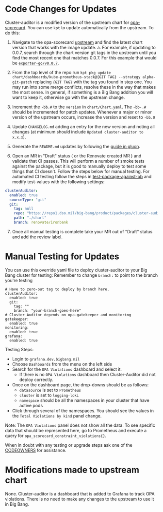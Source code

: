 # Code Changes for Updates

Cluster-auditor is a modified version of the upstream chart for [opa-scorecard](https://github.com/runyontr/opa-scorecard/tree/master/kube-prometheus-stack). You can use `kpt` to update automatically from the upstream. To do this:

1. Navigate to the opa-scorecard [upstream](https://github.com/runyontr/opa-scorecard/tree/master/kube-prometheus-stack) and find the latest chart version that works with the image update. 
  a. For example, if updating to 0.0.7, search through the chart version git tags in the upstream until you find the most recent one that matches 0.0.7. For this example that would be [`exporter-go/v0.0.7`](https://github.com/runyontr/opa-scorecard/tree/exporter-go/v0.0.7/kube-prometheus-stack).

2. From the top level of the repo run `kpt pkg update chart/dashboards/kube-prometheus-stack@{GIT TAG} --strategy alpha-git-patch` replacing `{GIT TAG}` with the tag you found in step one. You may run into some merge conflicts, resolve these in the way that makes the most sense. In general, if something is a Big Bang addition you will want to keep it, otherwise go with the upstream change.

3. Increment the `-bb.#` to the `version` in `chart/Chart.yaml`. The `-bb-.#` should be incremented for patch updates. Whenever a major or minor version of the upstream occurs, increase the version and reset to `-bb.0`

4. Update `CHANGELOG.md` adding an entry for the new version and noting all changes (at minimum should include `Updated cluster-auditor to x.x.x`).

5. Generate the `README.md` updates by following the [guide in gluon](https://repo1.dso.mil/platform-one/big-bang/apps/library-charts/gluon/-/blob/master/docs/bb-package-readme.md).

6. Open an MR in "Draft" status ( or the Renovate created MR ) and validate that CI passes. This will perform a number of smoke tests against the package, but it is good to manually deploy to test some things that CI doesn't. Follow the steps below for manual testing. For automated CI testing follow the steps in [test-package-against-bb](https://repo1.dso.mil/big-bang/bigbang/-/blob/master/docs/developer/test-package-against-bb.md?ref_type=heads) and modify test-values with the following settings:
  ```yaml
  clusterAuditor:
    enabled: true
    sourceType: "git"
    git:
      tag: null
      repo: "https://repo1.dso.mil/big-bang/product/packages/cluster-auditor.git"
      path: "./chart"
      branch: renovate/ironbank
  ```

7. Once all manual testing is complete take your MR out of "Draft" status and add the review label.

# Manual Testing for Updates

You can use this override yaml file to deploy cluster-auditor to your Big Bang cluster for testing:
Remember to change `branch:` to point to the branch you're testing
```
# Have to zero-out tag to deploy by branch here.
clusterAuditor:
  enabled: true
  git:
    tag: ""
    branch: "your-branch-goes-here"
# Cluster Auditor depends on opa-gatekeeper and monitoring
gatekeeper:
  enabled: true
monitoring:
  enabled: true
grafana:
  enabled: true
```

Testing Steps:
- Login to `grafana.dev.bigbang.mil`
- Choose `Dashboards` from the menu on the left side
- Search for the `OPA Violations` dashboard and select it. 
    - If there is no `OPA Violations` dashboard then Cluster-Auditor did not deploy correctly. 
- Once on the dashboard page, the drop-downs should be as follows:
    - `datasource` is set to `Prometheus`
    - `cluster` is set to `logging-loki`
    - `namespace` should be all the namespaces in your cluster that have active pods
- Click through several of the namespaces. You should see the values in the ```Total Violations by kind``` panel change. 

Note: The ```OPA Violations``` panel does not show all the data. To see specific data that should be represented here, go to Prometheus and execute a query for ```opa_scorecard_constraint_violations{}```. 

When in doubt with any testing or upgrade steps ask one of the [CODEOWNERS](https://repo1.dso.mil/big-bang/product/packages/cluster-auditor/-/blob/main/CODEOWNERS?ref_type=heads) for assistance.

# Modifications made to upstream chart

None. Cluster-auditor is a dashboard that is added to Grafana to track OPA violations. There is no need to make any changes to the upstream to use it in Big Bang. 